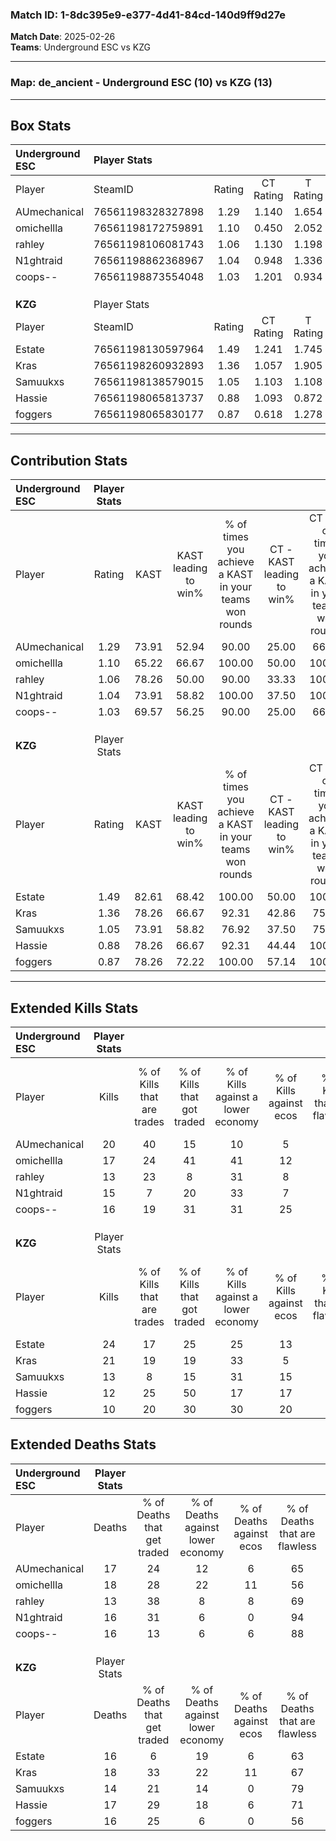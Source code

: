 ### Match ID: 1-8dc395e9-e377-4d41-84cd-140d9ff9d27e  
**Match Date**: 2025-02-26  
**Teams**: Underground ESC vs KZG  

---  

### **Map**: de_ancient - Underground ESC (10) vs KZG (13)  
---  

## Box Stats  

| **Underground ESC** | Player Stats      |        |           |          |       |       |       |         |        |      |     |
| :- | :- | :-: | :-: | :-: | :-: | :-: | :-: | :-: | :-: | :-: | :-: |
| Player              | SteamID           | Rating | CT Rating | T Rating | KAST  |  ADR  | Kills | Assists | Deaths | K/D  | HS% |
| AUmechanical        | 76561198328327898 |  1.29  |   1.140   |  1.654   | 73.91 | 93.8  |  20   |    7    |   17   | 1.18 | 65  |
| omichellla          | 76561198172759891 |  1.10  |   0.450   |  2.052   | 65.22 | 99.8  |  17   |    5    |   18   | 0.94 | 58  |
| rahley              | 76561198106081743 |  1.06  |   1.130   |  1.198   | 78.26 | 67.0  |  13   |    5    |   13   | 1.00 | 46  |
| N1ghtraid           | 76561198862368967 |  1.04  |   0.948   |  1.336   | 73.91 | 71.5  |  15   |    4    |   16   | 0.94 | 53  |
| coops--             | 76561198873554048 |  1.03  |   1.201   |  0.934   | 69.57 | 64.0  |  16   |    5    |   16   | 1.00 | 50  |
|                     |                   |        |           |          |       |       |       |         |        |      |     |
|                     |                   |        |           |          |       |       |       |         |        |      |     |
|                     |                   |        |           |          |       |       |       |         |        |      |     |
| **KZG**             | Player Stats      |        |           |          |       |       |       |         |        |      |     |
| Player              | SteamID           | Rating | CT Rating | T Rating | KAST  |  ADR  | Kills | Assists | Deaths | K/D  | HS% |
| Estate              | 76561198130597964 |  1.49  |   1.241   |  1.745   | 82.61 | 86.3  |  24   |    5    |   16   | 1.50 | 45  |
| Kras                | 76561198260932893 |  1.36  |   1.057   |  1.905   | 78.26 | 103.6 |  21   |    5    |   18   | 1.17 | 61  |
| Samuukxs            | 76561198138579015 |  1.05  |   1.103   |  1.108   | 73.91 | 74.1  |  13   |   11    |   14   | 0.93 | 61  |
| Hassie              | 76561198065813737 |  0.88  |   1.093   |  0.872   | 78.26 | 53.7  |  12   |    4    |   17   | 0.71 | 33  |
| foggers             | 76561198065830177 |  0.87  |   0.618   |  1.278   | 78.26 | 60.0  |  10   |    9    |   16   | 0.63 | 50  |
---  

## Contribution Stats  

| **Underground ESC** | Player Stats |       |                      |                                                        |                           |                                                             |                          |                                                            |
| :- | :-: | :-: | :-: | :-: | :-: | :-: | :-: | :-: |
| Player              |    Rating    | KAST  | KAST leading to win% | % of times you achieve a KAST in your teams won rounds | CT - KAST leading to win% | CT - % of times you achieve a KAST in your teams won rounds | T - KAST leading to win% | T - % of times you achieve a KAST in your teams won rounds |
| AUmechanical        |     1.29     | 73.91 |        52.94         |                         90.00                          |           25.00           |                            66.67                            |          77.78           |                           100.00                           |
| omichellla          |     1.10     | 65.22 |        66.67         |                         100.00                         |           50.00           |                           100.00                            |          77.78           |                           100.00                           |
| rahley              |     1.06     | 78.26 |        50.00         |                         90.00                          |           33.33           |                           100.00                            |          66.67           |                           85.71                            |
| N1ghtraid           |     1.04     | 73.91 |        58.82         |                         100.00                         |           37.50           |                           100.00                            |          77.78           |                           100.00                           |
| coops--             |     1.03     | 69.57 |        56.25         |                         90.00                          |           25.00           |                            66.67                            |          87.50           |                           100.00                           |
|                     |              |       |                      |                                                        |                           |                                                             |                          |                                                            |
|                     |              |       |                      |                                                        |                           |                                                             |                          |                                                            |
|                     |              |       |                      |                                                        |                           |                                                             |                          |                                                            |
| **KZG**             | Player Stats |       |                      |                                                        |                           |                                                             |                          |                                                            |
| Player              |    Rating    | KAST  | KAST leading to win% | % of times you achieve a KAST in your teams won rounds | CT - KAST leading to win% | CT - % of times you achieve a KAST in your teams won rounds | T - KAST leading to win% | T - % of times you achieve a KAST in your teams won rounds |
| Estate              |     1.49     | 82.61 |        68.42         |                         100.00                         |           50.00           |                           100.00                            |          81.82           |                           100.00                           |
| Kras                |     1.36     | 78.26 |        66.67         |                         92.31                          |           42.86           |                            75.00                            |          81.82           |                           100.00                           |
| Samuukxs            |     1.05     | 73.91 |        58.82         |                         76.92                          |           37.50           |                            75.00                            |          77.78           |                           77.78                            |
| Hassie              |     0.88     | 78.26 |        66.67         |                         92.31                          |           44.44           |                           100.00                            |          88.89           |                           88.89                            |
| foggers             |     0.87     | 78.26 |        72.22         |                         100.00                         |           57.14           |                           100.00                            |          81.82           |                           100.00                           |
---  

## Extended Kills Stats  

| **Underground ESC** | Player Stats |                            |                            |                                    |                         |                              |                                 |                                       |                    |           |
| :- | :-: | :-: | :-: | :-: | :-: | :-: | :-: | :-: | :-: | :-: |
| Player              |    Kills     | % of Kills that are trades | % of Kills that got traded | % of Kills against a lower economy | % of Kills against ecos | % of Kills that are flawless | % of Kills that are close duels | % of Kills that are assisted by flash | Pistol Round Kills | AWP Kills |
| AUmechanical        |      20      |             40             |             15             |                 10                 |            5            |              65              |                5                |                   0                   |         1          |     0     |
| omichellla          |      17      |             24             |             41             |                 41                 |           12            |              59              |                0                |                  12                   |         0          |     0     |
| rahley              |      13      |             23             |             8              |                 31                 |            8            |              77              |                0                |                   8                   |         2          |     0     |
| N1ghtraid           |      15      |             7              |             20             |                 33                 |            7            |              67              |               13                |                   0                   |         3          |     8     |
| coops--             |      16      |             19             |             31             |                 31                 |           25            |              50              |               19                |                   0                   |         1          |     0     |
|                     |              |                            |                            |                                    |                         |                              |                                 |                                       |                    |           |
|                     |              |                            |                            |                                    |                         |                              |                                 |                                       |                    |           |
|                     |              |                            |                            |                                    |                         |                              |                                 |                                       |                    |           |
| **KZG**             | Player Stats |                            |                            |                                    |                         |                              |                                 |                                       |                    |           |
| Player              |    Kills     | % of Kills that are trades | % of Kills that got traded | % of Kills against a lower economy | % of Kills against ecos | % of Kills that are flawless | % of Kills that are close duels | % of Kills that are assisted by flash | Pistol Round Kills | AWP Kills |
| Estate              |      24      |             17             |             25             |                 25                 |           13            |              71              |                0                |                   4                   |         2          |     1     |
| Kras                |      21      |             19             |             19             |                 33                 |            5            |              71              |                5                |                   5                   |         4          |     0     |
| Samuukxs            |      13      |             8              |             15             |                 31                 |           15            |              85              |                0                |                  15                   |         1          |     0     |
| Hassie              |      12      |             25             |             50             |                 17                 |           17            |              75              |                0                |                   0                   |         1          |     2     |
| foggers             |      10      |             20             |             30             |                 30                 |           20            |              50              |               10                |                   0                   |         0          |     0     |
## Extended Deaths Stats  

| **Underground ESC** | Player Stats |                             |                                   |                          |                               |                            |                           |               |
| :- | :-: | :-: | :-: | :-: | :-: | :-: | :-: | :-: |
| Player              |    Deaths    | % of Deaths that get traded | % of Deaths against lower economy | % of Deaths against ecos | % of Deaths that are flawless | % of Deaths that are close | % of Deaths while blinded | Deaths to AWP |
| AUmechanical        |      17      |             24              |                12                 |            6             |              65               |             6              |             6             |       0       |
| omichellla          |      18      |             28              |                22                 |            11            |              56               |             6              |             6             |       0       |
| rahley              |      13      |             38              |                 8                 |            8             |              69               |             0              |             8             |       1       |
| N1ghtraid           |      16      |             31              |                 6                 |            0             |              94               |             0              |             6             |       0       |
| coops--             |      16      |             13              |                 6                 |            6             |              88               |             0              |             0             |       2       |
|                     |              |                             |                                   |                          |                               |                            |                           |               |
|                     |              |                             |                                   |                          |                               |                            |                           |               |
|                     |              |                             |                                   |                          |                               |                            |                           |               |
| **KZG**             | Player Stats |                             |                                   |                          |                               |                            |                           |               |
| Player              |    Deaths    | % of Deaths that get traded | % of Deaths against lower economy | % of Deaths against ecos | % of Deaths that are flawless | % of Deaths that are close | % of Deaths while blinded | Deaths to AWP |
| Estate              |      16      |              6              |                19                 |            6             |              63               |             13             |             6             |       3       |
| Kras                |      18      |             33              |                22                 |            11            |              67               |             17             |             0             |       0       |
| Samuukxs            |      14      |             21              |                14                 |            0             |              79               |             0              |             7             |       2       |
| Hassie              |      17      |             29              |                18                 |            6             |              71               |             6              |             0             |       2       |
| foggers             |      16      |             25              |                 6                 |            0             |              56               |             0              |             6             |       1       |
